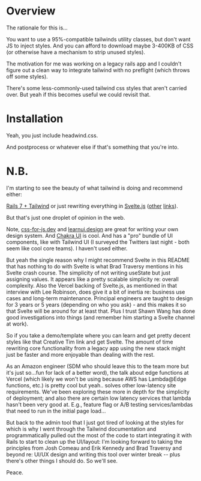 # Overview

The rationale for this is...

You want to use a 95%-compatible tailwinds utility classes, but don't
want JS to inject styles. And you can afford to
download maybe 3-400KB of CSS (or otherwise have a mechanism to strip
unused styles).

The motivation for me was working on a legacy rails app and I couldn't
figure out a clean way to integrate tailwind with no preflight (which throws
off some styles).

There's some less-commonly-used tailwind css styles that aren't carried
over. But yeah if this becomes useful we could revisit that.

# Installation

Yeah, you just include headwind.css.

And postprocess or whatever else if that's something that you're into.

# N.B.

I'm starting to see the beauty of what tailwind is doing and recommend either:

[Rails 7 + Tailwind](https://www.youtube.com/watch?v=JsNtLiph87Y) or just rewriting everything in [Svelte.js](https://www.youtube.com/watch?v=uQntFkK8Z54) ([other](https://www.youtube.com/watch?v=3TVy6GdtNuQ) [links](https://www.creative-tim.com/product/notus-svelte)).

But that's just one droplet of opinion in the web.

Note, [css-for-js.dev](https://css-for-js.dev) and [learnui.design](learnui.design) are great for writing your own design system. And [Chakra UI](https://www.reddit.com/r/nextjs/comments/jznkit/tailwindcss_vs_chakra_ui_for_fast_development/?utm_source=share&utm_medium=ios_app&utm_name=iossmf) is cool. And has a "pro" bundle of UI components, like with Tailwind UI (I surveyed the Twitters last night - both seem like cool core teams). I haven't used either.

But yeah the single reason why I might recommend Svelte in this README that has nothing to do with Svelte is what Brad Traversy mentions in his Svelte crash course. The simplicity of not writing useState but just assigning values. It appears like a pretty scalable simplicity re: overall complexity. Also the Vercel backing of Svelte.js, as mentioned in that interview with Lee Robinson, does give it a bit of inertia re: business use cases and long-term maintenance. Principal engineers are taught to design for 3 years or 5 years (depending on who you ask) - and this makes it so that Svelte will be around for at least that. Plus I trust Shawn Wang has done good investigations into things (and remember him starting a Svelte channel at work).

So if you take a demo/template where you can learn and get pretty decent styles like that Creative Tim link and get Svelte. The amount of time rewriting core functionality from a legacy app using the new stack might just be faster and more enjoyable than dealing with the rest.

As an Amazon engineer (SDM who should leave this to the team more but it's just so...fun for lack of a better word), the talk about edge functions at Vercel (which likely we won't be using because AWS has Lambda@Edge functions, etc.) is pretty cool but yeah.. solves other low-latency site requirements. We've been exploring these more in depth for the simplicity of deployment; and also there are certain low latency services that lambda hasn't been very good at. E.g., feature flag or A/B testing services/lambdas that need to run in the initial page load...

But back to the admin tool that I just got tired of looking at the styles for which is why I went through the Tailwind documentation and programmatically pulled out the most of the code to start integrating it with Rails to start to clean up the UI/layout: I'm looking forward to taking the principles from Josh Comeau and Erik Kennedy and Brad Traversy and beyond re: UI/UX design and writing this tool over winter break -- plus there's other things I should do. So we'll see.

Peace.
